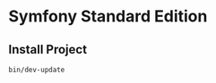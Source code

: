 Symfony Standard Edition
========================

Install Project
---------------

```bash
bin/dev-update
```
